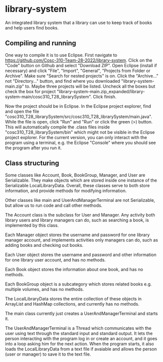 # library-system
An integrated library system that a library can use to keep track of books and help users find books.

## Compiling and running
One way to compile it is to use Eclipse. First navigate to https://github.com/Cosc-310-Team-28-2022/library-system. Click on the "Code" button on Github and select "Download ZIP". Open Eclipse (install if necessary) and click "File", "Import", "General", "Projects from Folder or Archive". Make sure "Search for nested projects" is on. Click the "Archive..." not "Directory..." button, and find where you downloaded "library-system-main.zip" to. Maybe three projects will be listed. Uncheck all the boxes but check the box for project "library-system-main.zip_expanded/library-system-main/cosc310_T28_librarySystem". Click finish.

Now the project should be in Eclipse. In the Eclipse project explorer, find and open the file "cosc310_T28_librarySystem/src/cosc310_T28_librarySystem/main.java". While the file is open, click "Run" and "Run" or click the green (>) button. This will automatically compile the .class files inside "cosc310_T28_librarySystem/bin" which might not be visible in the Eclipse project explorer. For the current version, you can only interact with the program using a terminal, e.g. the Eclipse "Console" where you should see the program after you run it.

## Class structuring
Some classes like Account, Book, BookGroup, Manager, and User are Serializable. They make objects which are stored inside one instance of the Serializable LocalLibraryData. Overall, these classes serve to both store information, and provide methods for modifying information.

Other classes like main and UserAndManagerTerminal are not Serializable, but allow us to run code and call other methods.

The Account class is the subclass for User and Manager. Any activity both library users and library managers can do, such as searching a book, is implemented by this class.

Each Manager object stores the username and password for one library manager account, and implements activities only managers can do, such as adding books and checking out books.

Each User object stores the username and password and other information for one library user account, and has no methods.

Each Book object stores the information about one book, and has no methods.

Each BookGroup object is a subcategory which stores related books e.g. multiple volumes, and has no methods.

The LocalLibraryData stores the entire collection of these objects in ArrayList and HashMap collections, and currently has no methods.

The main class currently just creates a UserAndManagerTerminal and starts it.

The UserAndManagerTerminal is a Thread which communicates with the user using text through the standard input and standard output. It lets the person interacting with the program log in or create an account, and it goes into a loop asking him for the next action. When the program starts, it also loads the LocalLibraryData from a text file if avaiable and allows the person (user or manager) to save it to the text file.
